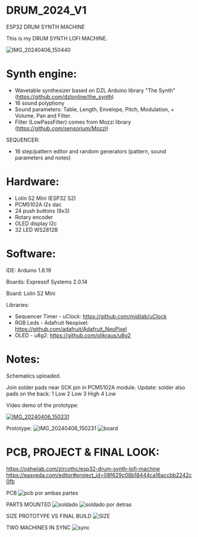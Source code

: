 # DRUM_2024_V1
ESP32 DRUM SYNTH MACHINE

This is my DRUM SYNTH LOFI MACHINE.

![IMG_20240406_150440](https://github.com/zircothc/DRUM_2004_V1/assets/17828930/c8327dc2-a3f7-4d81-8d82-ebfe2a7c45c3)

# Synth engine:
- Wavetable synthesizer based on DZL Arduino library "The Synth" (https://github.com/dzlonline/the_synth)
- 16 sound polyphony
- Sound parameters: Table, Length, Envelope, Pitch, Modulation, + Volume, Pan and Filter.
- Filter (LowPassFilter) comes from Mozzi library (https://github.com/sensorium/Mozzi)

SEQUENCER:
- 16 step/pattern editor and random generators (pattern, sound parameters and notes)
  
# Hardware:
- Lolin S2 Mini (ESP32 S2)
- PCM5102A I2s dac
- 24 push buttons (8x3)
- Rotary encoder
- OLED display I2c
- 32 LED WS2812B

# Software:

IDE:
Arduino 1.8.19

Boards:
Expressif Systems 2.0.14

Board: Lolin S2 Mini

Libraries:
- Sequencer Timer - uClock: https://github.com/midilab/uClock
- RGB Leds - Adafruit Neopixel: https://github.com/adafruit/Adafruit_NeoPixel
- OLED - u8g2: https://github.com/olikraus/u8g2

# Notes:

Schematics uploaded.

Join solder pads near SCK pin in PCM5102A module.
Update: solder also pads on the back:
1 Low
2 Low
3 High
4 Low


Video demo of the prototype:

[![IMG_20240406_150231](https://img.youtube.com/vi/rXl1gpWJp-g/0.jpg)](https://www.youtube.com/watch?v=rXl1gpWJp-g)


Prototype:
![IMG_20240406_150231](https://github.com/zircothc/DRUM_2004_V1/assets/17828930/feb9b928-f76a-4b51-93ea-a7afbd6a5c28)
![board](https://github.com/zircothc/DRUM_2004_V1/assets/17828930/e1001f26-0993-4221-90d1-e9a2f710af0f)

# PCB, PROJECT & FINAL LOOK:

https://oshwlab.com/zircothc/esp32-drum-synth-lofi-machine
https://easyeda.com/editor#project_id=08f629c08b18444ca16accbb2242c0fb

PCB
![pcb por ambas partes](https://github.com/zircothc/DRUM_2004_V1/assets/17828930/b96a9900-0efa-4e17-8604-94ad5a8391e3)

PARTS MOUNTED
![soldado](https://github.com/zircothc/DRUM_2004_V1/assets/17828930/691a3e87-74a0-4ee9-bb83-77bda648d8eb)
![soldado por detras](https://github.com/zircothc/DRUM_2004_V1/assets/17828930/2e9d8d91-a247-4251-9387-837ad2b6a9ef)

SIZE PROTOTYPE VS FINAL BUILD
![SIZE](https://github.com/zircothc/DRUM_2004_V1/assets/17828930/9eb3fe80-272a-4285-b9d5-6d1e910351dc)

TWO MACHINES IN SYNC
![sync](https://github.com/zircothc/DRUM_2004_V1/assets/17828930/0adc1eed-482d-4931-8327-f6911d9ab73b)

